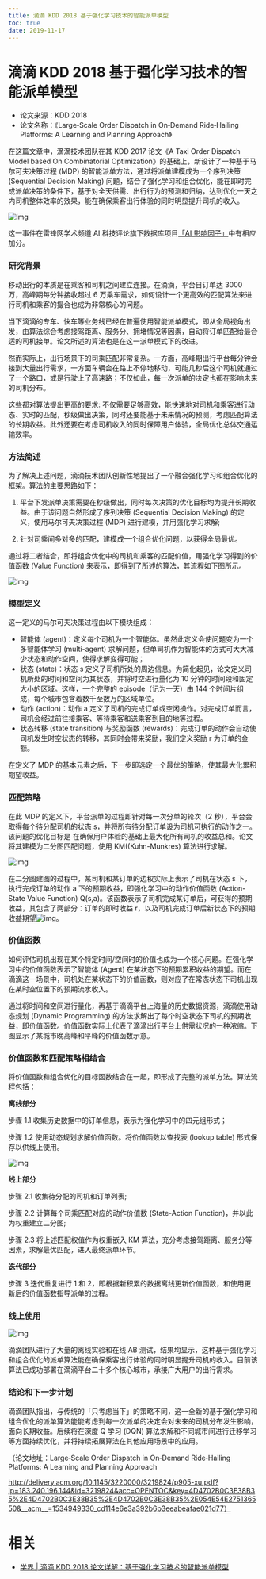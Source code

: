 ```yaml
---
title: 滴滴 KDD 2018 基于强化学习技术的智能派单模型
toc: true
date: 2019-11-17
---
```

# 滴滴 KDD 2018 基于强化学习技术的智能派单模型

- 论文来源：KDD 2018
- 论文名称：《Large‑Scale Order Dispatch in On‑Demand Ride‑Hailing Platforms: A Learning and Planning Approach》

在这篇文章中，滴滴技术团队在其 KDD 2017 论文《A Taxi Order Dispatch Model based On Combinatorial Optimization》的基础上，新设计了一种基于马尔可夫决策过程 (MDP) 的智能派单方法，通过将派单建模成为一个序列决策 (Sequential Decision Making) 问题，结合了强化学习和组合优化，能在即时完成派单决策的条件下，基于对全天供需、出行行为的预测和归纳，达到优化一天之内司机整体效率的效果，能在确保乘客出行体验的同时明显提升司机的收入。

![img](https://mmbiz.qpic.cn/mmbiz_jpg/vJe7ErxcLmhiat7BQibRpnt7pjdAshcLhrK7dFFqHMVZ3pLyPV8UXdFTUV3lRquh5T3JgRBciboxwPvIyT3vrZHuQ/640?wx_fmt=jpeg&tp=webp&wxfrom=5&wx_lazy=1&wx_co=1)

这一事件在雷锋网学术频道 AI 科技评论旗下数据库项目[「AI 影响因子」](http://mp.weixin.qq.com/s?__biz=MzI5NTIxNTg0OA==&mid=2247492095&idx=1&sn=3e28c7471b2e0cba4e03f6e18869a977&chksm=ec545678db23df6e4c5f21a68a832c78b5e02cc9b5f69f677ccd840cd050a67d3c86b08b1617&scene=21#wechat_redirect)中有相应加分。

### **研究背景**

移动出行的本质是在乘客和司机之间建立连接。在滴滴，平台日订单达 3000 万，高峰期每分钟接收超过 6 万乘车需求，如何设计一个更高效的匹配算法来进行司机和乘客的撮合也成为非常核心的问题。

当下滴滴的专车、快车等业务线已经在普遍使用智能派单模式，即从全局视角出发，由算法综合考虑接驾距离、服务分、拥堵情况等因素，自动将订单匹配给最合适的司机接单。论文所述的算法也是在这一派单模式下的改进。

然而实际上，出行场景下的司乘匹配非常复杂。一方面，高峰期出行平台每分钟会接到大量出行需求，一方面车辆会在路上不停地移动，可能几秒后这个司机就通过了一个路口，或是行驶上了高速路；不仅如此，每一次派单的决定也都在影响未来的司机分布。

这些都对算法提出更高的要求: 不仅需要足够高效，能快速地对司机和乘客进行动态、实时的匹配，秒级做出决策，同时还要能基于未来情况的预测，考虑匹配算法的长期收益。此外还要在考虑司机收入的同时保障用户体验，全局优化总体交通运输效率。

### **方法简述**

为了解决上述问题，滴滴技术团队创新性地提出了一个融合强化学习和组合优化的框架。算法的主要思路如下：

1) 平台下发派单决策需要在秒级做出，同时每次决策的优化目标均为提升长期收益。由于该问题自然形成了序列决策 (Sequential Decision Making) 的定义，使用马尔可夫决策过程 (MDP) 进行建模，并用强化学习求解;

2) 针对司乘间多对多的匹配，建模成一个组合优化问题，以获得全局最优。

通过将二者结合，即将组合优化中的司机和乘客的匹配价值，用强化学习得到的价值函数 (Value Function) 来表示，即得到了所述的算法，其流程如下图所示。

![img](https://mmbiz.qpic.cn/mmbiz_jpg/vJe7ErxcLmhiat7BQibRpnt7pjdAshcLhrnicJzZqTnRAVGmdwR8RA5RLlCnPelLqBjuNVeObz7t419mA2X0icE9Fg/640?wx_fmt=jpeg&tp=webp&wxfrom=5&wx_lazy=1&wx_co=1)

### **模型定义**

这一定义的马尔可夫决策过程由以下模块组成：

- 智能体 (agent)：定义每个司机为一个智能体。虽然此定义会使问题变为一个多智能体学习 (multi-agent) 求解问题，但单司机作为智能体的方式可大大减少状态和动作空间，使得求解变得可能；
- 状态 (state)：状态 s 定义了司机所处的周边信息。为简化起见，论文定义司机所处的时间和空间为其状态，并将时空进行量化为 10 分钟的时间段和固定大小的区域。这样，一个完整的 episode（记为一天）由 144 个时间片组成，每个城市包含着数千至数万的区域单位。
- 动作 (action)：动作 a 定义了司机的完成订单或空闲操作。对完成订单而言，司机会经过前往接乘客、等待乘客和送乘客到目的地等过程。
- 状态转移 (state transition) 与奖励函数 (rewards)：完成订单的动作会自动使司机发生时空状态的转移，其同时会带来奖励，我们定义奖励 r 为订单的金额。

在定义了 MDP 的基本元素之后，下一步即选定一个最优的策略，使其最大化累积期望收益。

### **匹配策略**

在此 MDP 的定义下，平台派单的过程即针对每一次分单的轮次（2 秒），平台会取得每个待分配司机的状态 s，并将所有待分配订单设为司机可执行的动作之一。该问题的优化目标是 在确保用户体验的基础上最大化所有司机的收益总和。论文将其建模为二分图匹配问题，使用 KM((Kuhn-Munkres) 算法进行求解。

![img](https://mmbiz.qpic.cn/mmbiz_jpg/vJe7ErxcLmhiat7BQibRpnt7pjdAshcLhrSZmkkLE8jH9bew9FHIppsOcprN9Mymd0O8vbSicfn86EfprKHx6lZDg/640?wx_fmt=jpeg&tp=webp&wxfrom=5&wx_lazy=1&wx_co=1)

在二分图建图的过程中，某司机和某订单的边权实际上表示了司机在状态 s 下，执行完成订单的动作 a 下的预期收益，即强化学习中的动作价值函数 (Action-State Value Function) Q(s,a)。该函数表示了司机完成某订单后，可获得的预期收益，其包含了两部分：订单的即时收益 r，以及司机完成订单后新状态下的预期收益期望![img](https://mmbiz.qpic.cn/mmbiz_jpg/vJe7ErxcLmhiat7BQibRpnt7pjdAshcLhrBj5HvibSuI56DXjHyDWOq82nibHib4hmpy9ZM40HZQg3icW2VcC8bk8I3A/640?wx_fmt=jpeg&tp=webp&wxfrom=5&wx_lazy=1&wx_co=1)。

### **价值函数**

如何评估司机出现在某个特定时间/空间时的价值也成为一个核心问题。在强化学习中的价值函数表示了智能体 (Agent) 在某状态下的预期累积收益的期望。而在滴滴这一场景中，司机处在某状态下的价值函数，则对应了在常态状态下司机出现在某时空位置下的预期流水收入。

通过将时间和空间进行量化，再基于滴滴平台上海量的历史数据资源，滴滴使用动态规划 (Dynamic Programming) 的方法求解出了每个时空状态下司机的预期收益，即价值函数。价值函数实际上代表了滴滴出行平台上供需状况的一种浓缩。下图显示了某城市晚高峰和平峰的价值函数示意。

### **价值函数和匹配策略相结合**

将价值函数和组合优化的目标函数结合在一起，即形成了完整的派单方法。算法流程包括：

**离线部分**

步骤 1.1 收集历史数据中的订单信息，表示为强化学习中的四元组形式；

步骤 1.2 使用动态规划求解价值函数。将价值函数以查找表 (lookup table) 形式保存以供线上使用。

![img](https://mmbiz.qpic.cn/mmbiz_jpg/vJe7ErxcLmhiat7BQibRpnt7pjdAshcLhrZbpX4Xib8qt0xbiaayMiboiaNCO4TyN61AazES6mGOWFRcOcwP13ttR2wQ/640?wx_fmt=jpeg&tp=webp&wxfrom=5&wx_lazy=1&wx_co=1)

**线上部分**

步骤 2.1 收集待分配的司机和订单列表;

步骤 2.2 计算每个司乘匹配对应的动作价值数 (State-Action Function)，并以此为权重建立二分图;

步骤 2.3 将上述匹配权值作为权重嵌入 KM 算法，充分考虑接驾距离、服务分等因素，求解最优匹配，进入最终派单环节。

**迭代部分**

步骤 3 迭代重复进行 1 和 2，即根据新积累的数据离线更新价值函数，和使用更新后的价值函数指导派单的过程。

### **线上使用**

![img](https://mmbiz.qpic.cn/mmbiz_jpg/vJe7ErxcLmhiat7BQibRpnt7pjdAshcLhruoAk13iczfsnibg5FzgUnS4BWFCDHXJKrz0feM6lOHS8B6Dd2sQ92Fxw/640?wx_fmt=jpeg&tp=webp&wxfrom=5&wx_lazy=1&wx_co=1)

滴滴团队进行了大量的离线实验和在线 AB 测试，结果均显示，这种基于强化学习和组合优化的派单算法能在确保乘客出行体验的同时明显提升司机的收入。目前该算法已成功部署在滴滴平台二十多个核心城市，承接广大用户的出行需求。

### **结论和下一步计划**

滴滴团队指出，与传统的「只考虑当下」的策略不同，这一全新的基于强化学习和组合优化的派单算法能能考虑到每一次派单的决定会对未来的司机分布发生影响，面向长期收益。后续将在深度 Q 学习 (DQN) 算法求解和不同城市间进行迁移学习等方面持续优化，并将持续拓展算法在其他应用场景中的应用。

（论文地址：Large‑Scale Order Dispatch in On‑Demand Ride‑Hailing Platforms: A Learning and Planning Approach

http://delivery.acm.org/10.1145/3220000/3219824/p905-xu.pdf?ip=183.240.196.144&id=3219824&acc=OPENTOC&key=4D4702B0C3E38B35%2E4D4702B0C3E38B35%2E4D4702B0C3E38B35%2E054E54E275136550&__acm__=1534949330_cd114e6e3a392b6b3eeabeafae021d77）


# 相关

- [学界 | 滴滴 KDD 2018 论文详解：基于强化学习技术的智能派单模型](https://mp.weixin.qq.com/s?__biz=MzI5NTIxNTg0OA==&mid=2247492305&idx=3&sn=26724cef42a625a8aa5bdc98d1f2b0b5&chksm=ec545556db23dc4015d1961e741c352ffbb931977bff6433cd31ff0d46d9f5df3fa091b2e408&mpshare=1&scene=1&srcid=0824wOcjA9KaU4zIPuEiO7Ws#rd)
